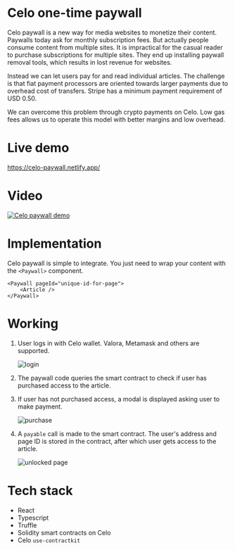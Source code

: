 # Celo one-time paywall
Celo paywall is a new way for media websites to monetize their content. Paywalls today ask for monthly subscription fees. But actually people consume content from multiple sites. It is impractical for the casual reader to purchase subscriptions for multiple sites. They end up installing paywall removal tools, which results in lost revenue for websites.

Instead we can let users pay for and read individual articles. The challenge is that fiat payment processors are oriented towards larger payments due to overhead cost of transfers. Stripe has a minimum payment requirement of USD 0.50.

We can overcome this problem through crypto payments on Celo. Low gas fees allows us to operate this model with better margins and low overhead.

# Live demo
https://celo-paywall.netlify.app/

# Video
[![Celo paywall demo](https://user-images.githubusercontent.com/49580849/114779407-b6596f80-9d93-11eb-84e7-63759863d35c.png)](https://www.youtube.com/watch?v=ySXfLBxzMx4)

# Implementation
Celo paywall is simple to integrate. You just need to wrap your content with the `<Paywall>` component.

```tsx
<Paywall pageId="unique-id-for-page">
    <Article />
</Paywall>
```

# Working
1. User logs in with Celo wallet. Valora, Metamask and others are supported.

    ![login](https://user-images.githubusercontent.com/49580849/114780593-3f24db00-9d95-11eb-8d70-93ba900082ad.png)

2. The paywall code queries the smart contract to check if user has purchased access to the article.

3. If user has not purchased access, a modal is displayed asking user to make payment.

    ![purchase](https://user-images.githubusercontent.com/49580849/114780567-37fdcd00-9d95-11eb-9811-ebeb93f9f7ee.png)

4. A `payable` call is made to the smart contract. The user's address and page ID is stored in the contract, after which user gets access to the article.

    ![unlocked page](https://user-images.githubusercontent.com/49580849/114780573-392efa00-9d95-11eb-877a-4c5db512e3e9.png)

# Tech stack
- React
- Typescript
- Truffle
- Solidity smart contracts on Celo
- Celo `use-contractkit`
